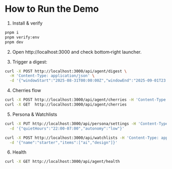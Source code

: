 # How to Run the Demo

1) Install & verify
```bash
pnpm i
pnpm verify:env
pnpm dev
```

2) Open http://localhost:3000 and check bottom‑right launcher.

3) Trigger a digest:

```bash
curl -X POST http://localhost:3000/api/agent/digest \
  -H 'Content-Type: application/json' \
  -d '{"windowStart":"2025-08-31T00:00:00Z","windowEnd":"2025-09-01T23:59:59Z"}'
```

4) Cherries flow

```bash
curl -X POST http://localhost:3000/api/agent/cherries -H 'Content-Type: application/json' -d '{}'
curl -X GET  http://localhost:3000/api/agent/cherries
```

5) Persona & Watchlists

```bash
curl -X PUT http://localhost:3000/api/persona/settings -H 'Content-Type: application/json' \
  -d '{"quietHours":"22:00-07:00","autonomy":"low"}'

curl -X POST http://localhost:3000/api/watchlists -H 'Content-Type: application/json' \
  -d '{"name":"starter","items":["ai","design"]}'
```

6) Health

```bash
curl -X GET http://localhost:3000/api/agent/health
```

